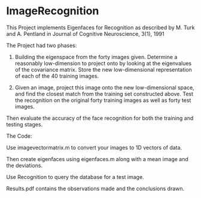 # ImageRecognition

This Project implements Eigenfaces for Recognition as described by M. Turk and A. Pentland in Journal of Cognitive Neuroscience, 3(1), 1991 

The Project had two phases:
1. Building the eigenspace from the forty images given. Determine a reasonably low-dimension to project onto by looking at the eigenvalues of the covariance matrix. Store the new low-dimensional representation of each of the 40 training images.

2. Given an image, project this image onto the new low-dimensional space, and find the closest match from the training set constructed above. Test the recognition on the original forty training images as well as forty test images.

Then evaluate the accuracy of the face recognition for both the training and testing stages.


The Code:

Use imagevectormatrix.m to convert your images to 1D vectors of data.

Then create eigenfaces using eigenfaces.m along with a mean image and the deviations.

Use Recognition to query the database for a test image.



Results.pdf contains the observations made and the conclusions drawn.